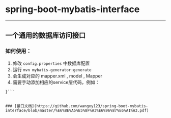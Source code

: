 # spring-boot-mybatis-interface
**********************************
## 一个通用的数据库访问接口
### 如何使用：
1. 修改 `config.properties` 中数据库配置
2. 运行 `mvn mybatis-generator:generate`
3. 会生成对应的 mapper.xml , model , Mapper
4. 需要手动添加相应的service层代码，例如：

```@Service public class UserService extends BaseService<User>{
}```


### [接口文档](https://github.com/wangxy123/spring-boot-mybatis-interface/blob/master/%E6%8E%A5%E5%8F%A3%E6%96%87%E6%A1%A3.pdf)
